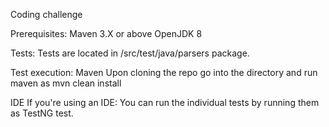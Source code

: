 Coding challenge

Prerequisites:
Maven 3.X or above
OpenJDK 8

Tests:
Tests are located in /src/test/java/parsers package.

Test execution:
Maven
Upon cloning the repo go into the directory and run maven as mvn clean install

IDE
If you're using an IDE: You can run the individual tests by running them as TestNG test.
